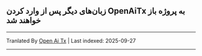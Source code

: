 ## زبان‌های دیگر پس از وارد کردن OpenAiTx به پروژه باز خواهند شد

---

Tranlated By [Open Ai Tx](https://github.com/OpenAiTx/OpenAiTx) | Last indexed: 2025-09-27

---